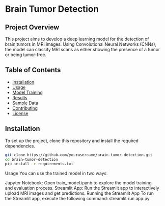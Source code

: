 # Brain Tumor Detection

## Project Overview
This project aims to develop a deep learning model for the detection of brain tumors in MRI images. Using Convolutional Neural Networks (CNNs), the model can classify MRI scans as either showing the presence of a tumor or being tumor-free.

## Table of Contents
- [Installation](#installation)
- [Usage](#usage)
- [Model Training](#model-training)
- [Results](#results)
- [Sample Data](#sample-data)
- [Contributing](#contributing)
- [License](#license)

## Installation
To set up the project, clone this repository and install the required dependencies.

```bash
git clone https://github.com/yourusername/brain-tumor-detection.git
cd brain-tumor-detection
pip install -r requirements.txt
```
Usage
You can use the trained model in two ways:

Jupyter Notebook: Open train_model.ipynb to explore the model training and evaluation process.
Streamlit App: Run the Streamlit app to interactively upload MRI images and get predictions.
Running the Streamlit App
To run the Streamlit app, execute the following command:
streamlit run app.py

